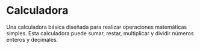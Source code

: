 # Calculadora
Una calculadora básica diseñada para realizar operaciones matemáticas simples. Esta calculadora puede sumar, restar, multiplicar y dividir números enteros y decimales.
